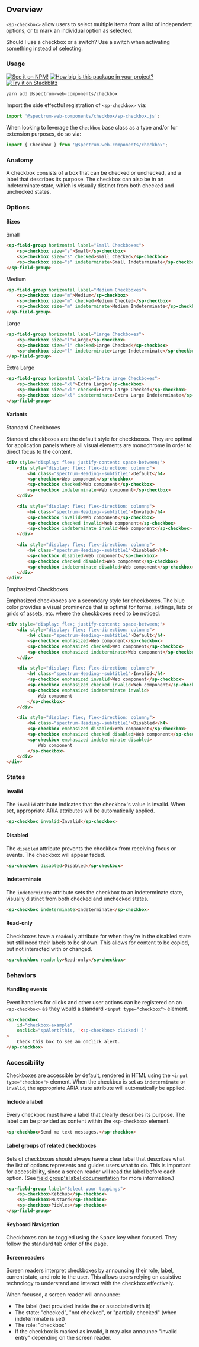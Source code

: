 ## Overview

`<sp-checkbox>` allow users to select multiple items from a list of independent
options, or to mark an individual option as selected.

Should I use a checkbox or a switch? Use a switch when activating something
instead of selecting.

### Usage

[![See it on NPM!](https://img.shields.io/npm/v/@spectrum-web-components/checkbox?style=for-the-badge)](https://www.npmjs.com/package/@spectrum-web-components/checkbox)
[![How big is this package in your project?](https://img.shields.io/bundlephobia/minzip/@spectrum-web-components/checkbox?style=for-the-badge)](https://bundlephobia.com/result?p=@spectrum-web-components/checkbox)
[![Try it on Stackblitz](https://img.shields.io/badge/Try%20it%20on-Stackblitz-blue?style=for-the-badge)](https://stackblitz.com/edit/vitejs-vite-31hvwr2m)

```bash
yarn add @spectrum-web-components/checkbox
```

Import the side effectful registration of `<sp-checkbox>` via:

```ts
import '@spectrum-web-components/checkbox/sp-checkbox.js';
```

When looking to leverage the `Checkbox` base class as a type and/or for extension purposes, do so via:

```ts
import { Checkbox } from '@spectrum-web-components/checkbox';
```

### Anatomy

A checkbox consists of a box that can be checked or unchecked, and a label that describes its purpose. The checkbox can also be in an indeterminate state, which is visually distinct from both checked and unchecked states.

### Options

#### Sizes

<sp-tabs selected="m" auto label="Size Attribute Options">
<sp-tab value="s">Small</sp-tab>
<sp-tab-panel value="s">

```html
<sp-field-group horizontal label="Small Checkboxes">
    <sp-checkbox size="s">Small</sp-checkbox>
    <sp-checkbox size="s" checked>Small Checked</sp-checkbox>
    <sp-checkbox size="s" indeterminate>Small Indeterminate</sp-checkbox>
</sp-field-group>
```

</sp-tab-panel>
<sp-tab value="m">Medium</sp-tab>
<sp-tab-panel value="m">

```html
<sp-field-group horizontal label="Medium Checkboxes">
    <sp-checkbox size="m">Medium</sp-checkbox>
    <sp-checkbox size="m" checked>Medium Checked</sp-checkbox>
    <sp-checkbox size="m" indeterminate>Medium Indeterminate</sp-checkbox>
</sp-field-group>
```

</sp-tab-panel>
<sp-tab value="l">Large</sp-tab>
<sp-tab-panel value="l">

```html demo
<sp-field-group horizontal label="Large Checkboxes">
    <sp-checkbox size="l">Large</sp-checkbox>
    <sp-checkbox size="l" checked>Large Checked</sp-checkbox>
    <sp-checkbox size="l" indeterminate>Large Indeterminate</sp-checkbox>
</sp-field-group>
```

</sp-tab-panel>
<sp-tab value="xl">Extra Large</sp-tab>
<sp-tab-panel value="xl">

```html demo
<sp-field-group horizontal label="Extra Large Checkboxes">
    <sp-checkbox size="xl">Extra Large</sp-checkbox>
    <sp-checkbox size="xl" checked>Extra Large Checked</sp-checkbox>
    <sp-checkbox size="xl" indeterminate>Extra Large Indeterminate</sp-checkbox>
</sp-field-group>
```

</sp-tab-panel>
</sp-tabs>

#### Variants

<sp-tabs selected="standard" auto label="Checkbox Variants">
<sp-tab value="standard">Standard Checkboxes</sp-tab>
<sp-tab-panel value="standard">

Standard checkboxes are the default style for checkboxes. They are optimal for
application panels where all visual elements are monochrome in order to direct
focus to the content.

```html
<div style="display: flex; justify-content: space-between;">
    <div style="display: flex; flex-direction: column;">
        <h4 class="spectrum-Heading--subtitle1">Default</h4>
        <sp-checkbox>Web component</sp-checkbox>
        <sp-checkbox checked>Web component</sp-checkbox>
        <sp-checkbox indeterminate>Web component</sp-checkbox>
    </div>

    <div style="display: flex; flex-direction: column;">
        <h4 class="spectrum-Heading--subtitle1">Invalid</h4>
        <sp-checkbox invalid>Web component</sp-checkbox>
        <sp-checkbox checked invalid>Web component</sp-checkbox>
        <sp-checkbox indeterminate invalid>Web component</sp-checkbox>
    </div>

    <div style="display: flex; flex-direction: column;">
        <h4 class="spectrum-Heading--subtitle1">Disabled</h4>
        <sp-checkbox disabled>Web component</sp-checkbox>
        <sp-checkbox checked disabled>Web component</sp-checkbox>
        <sp-checkbox indeterminate disabled>Web component</sp-checkbox>
    </div>
</div>
```

</sp-tab-panel>
<sp-tab value="emphasized">Emphasized Checkboxes</sp-tab>
<sp-tab-panel value="emphasized">

Emphasized checkboxes are a secondary style for checkboxes. The blue color
provides a visual prominence that is optimal for forms, settings, lists or grids
of assets, etc. where the checkboxes need to be noticed.

```html
<div style="display: flex; justify-content: space-between;">
    <div style="display: flex; flex-direction: column;">
        <h4 class="spectrum-Heading--subtitle1">Default</h4>
        <sp-checkbox emphasized>Web component</sp-checkbox>
        <sp-checkbox emphasized checked>Web component</sp-checkbox>
        <sp-checkbox emphasized indeterminate>Web component</sp-checkbox>
    </div>

    <div style="display: flex; flex-direction: column;">
        <h4 class="spectrum-Heading--subtitle1">Invalid</h4>
        <sp-checkbox emphasized invalid>Web component</sp-checkbox>
        <sp-checkbox emphasized checked invalid>Web component</sp-checkbox>
        <sp-checkbox emphasized indeterminate invalid>
            Web component
        </sp-checkbox>
    </div>

    <div style="display: flex; flex-direction: column;">
        <h4 class="spectrum-Heading--subtitle1">Disabled</h4>
        <sp-checkbox emphasized disabled>Web component</sp-checkbox>
        <sp-checkbox emphasized checked disabled>Web component</sp-checkbox>
        <sp-checkbox emphasized indeterminate disabled>
            Web component
        </sp-checkbox>
    </div>
</div>
```

</sp-tab-panel>
</sp-tabs>

### States

#### Invalid

The `invalid` attribute indicates that the checkbox's value is invalid. When set, appropriate ARIA attributes will be automatically applied.

```html
<sp-checkbox invalid>Invalid</sp-checkbox>
```

#### Disabled

The `disabled` attribute prevents the checkbox from receiving focus or events. The checkbox will appear faded.

```html
<sp-checkbox disabled>Disabled</sp-checkbox>
```

#### Indeterminate

The `indeterminate` attribute sets the checkbox to an indeterminate state, visually distinct from both checked and unchecked states.

```html
<sp-checkbox indeterminate>Indeterminate</sp-checkbox>
```

#### Read-only

Checkboxes have a `readonly` attribute for when they’re in the disabled state but still need their labels to be shown. This allows for content to be copied, but not interacted with or changed.

```html
<sp-checkbox readonly>Read-only</sp-checkbox>
```

### Behaviors

#### Handling events

Event handlers for clicks and other user actions can be registered on an `<sp-checkbox>` as they would a standard `<input type="checkbox">` element.

```html
<sp-checkbox
    id="checkbox-example"
    onclick="spAlert(this, '<sp-checkbox> clicked!')"
>
    Check this box to see an onclick alert.
</sp-checkbox>
```

### Accessibility

Checkboxes are accessible by default, rendered in HTML using the `<input type="checkbox">` element. When the checkbox is set as `indeterminate` or
`invalid`, the appropriate ARIA state attribute will automatically be applied.

#### Include a label

Every checkbox must have a label that clearly describes its purpose. The label can be provided as content within the `<sp-checkbox>` element.

```html
<sp-checkbox>Send me text messages.</sp-checkbox>
```

#### Label groups of related checkboxes

Sets of checkboxes should always have a clear label that describes what the list of options represents and guides users what to do. This is important for accessibility, since a screen reader will read the label before each option. (See [field group's label documentation](/field-group/#label) for more information.)

```html
<sp-field-group label="Select your toppings">
    <sp-checkbox>Ketchup</sp-checkbox>
    <sp-checkbox>Mustard</sp-checkbox>
    <sp-checkbox>Pickles</sp-checkbox>
</sp-field-group>
```

#### Keyboard Navigation

Checkboxes can be toggled using the <kbd>Space</kbd> key when focused. They follow the standard tab order of the page.

#### Screen readers

Screen readers interpret checkboxes by announcing their role, label, current state, and role to the user. This allows users relying on assistive technology to understand and interact with the checkbox effectively.

When focused, a screen reader will announce:

- The label (text provided inside the or associated with it)
- The state: "checked", "not checked", or "partially checked" (when indeterminate is set)
- The role: "checkbox"
- If the checkbox is marked as invalid, it may also announce "invalid entry" depending on the screen reader.
